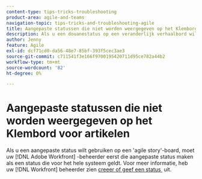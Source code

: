 ```yaml
---
content-type: tips-tricks-troubleshooting
product-area: agile-and-teams
navigation-topic: tips-tricks-and-troubleshooting-agile
title: Aangepaste statussen die niet worden weergegeven op het Klembord voor artikelen
description: Als u een douanestatus op een veranderlijk verhaalbord wilt gebruiken, moet uw  [!DNL Adobe Workfront]  beheerder eerst die douanestatus als status voor het hele systeem tot stand brengen.
author: Jenny
feature: Agile
exl-id: dcf71cd0-da56-48e7-85bf-393f5cec3ae3
source-git-commit: c711541f3e166f9700195420711d95ce782a44b2
workflow-type: tm+mt
source-wordcount: '82'
ht-degree: 0%

---
```


# Aangepaste statussen die niet worden weergegeven op het Klembord voor artikelen

Als u een aangepaste status wilt gebruiken op een &#39;agile story&#39;-board, moet uw [!DNL Adobe Workfront] -beheerder eerst die aangepaste status maken als een status die voor het hele systeem geldt. Voor meer informatie, heb uw [!DNL Workfront] beheerder zien [&#x200B; creeer of geef een status &#x200B;](../../administration-and-setup/customize-workfront/creating-custom-status-and-priority-labels/create-or-edit-a-status.md) uit.
